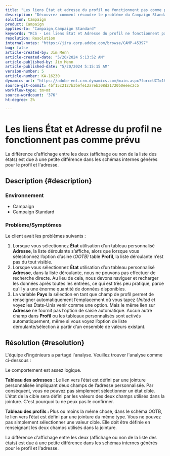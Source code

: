 ```yaml
---
title: "Les liens État et adresse du profil ne fonctionnent pas comme prévu"
description: "Découvrez comment résoudre le problème du Campaign Standard en raison duquel la liste déroulante n’est pas visible lors de la sélection de l’option État à l’aide de l’adresse de table personnalisée."
solution: Campaign
product: Campaign
applies-to: "Campaign,Campaign Standard"
keywords: "KCS - Les liens État et Adresse du profil ne fonctionnent pas comme prévu"
resolution: Resolution
internal-notes: "https://jira.corp.adobe.com/browse/CAMP-45397"
bug: false
article-created-by: Jim Menn
article-created-date: "5/20/2024 5:13:52 AM"
article-published-by: Jim Menn
article-published-date: "5/20/2024 5:15:15 AM"
version-number: 5
article-number: KA-16230
dynamics-url: "https://adobe-ent.crm.dynamics.com/main.aspx?forceUCI=1&pagetype=entityrecord&etn=knowledgearticle&id=7cbb54ba-6716-ef11-9f8a-6045bd006268"
source-git-commit: 4bf15c2127b3befe12a7eb308d21720b0eeec2c5
workflow-type: tm+mt
source-wordcount: '376'
ht-degree: 2%

---
```


# Les liens État et Adresse du profil ne fonctionnent pas comme prévu


La différence d&#39;affichage entre les deux (affichage ou non de la liste des états) est due à une petite différence dans les schémas internes générés pour le profil et l&#39;adresse.

## Description {#description}


### <b>Environnement</b>

- Campaign
- Campaign Standard


### <b>Problème/Symptômes</b>

Le client avait les problèmes suivants :

1. Lorsque vous sélectionnez <b>État</b> utilisation d’un tableau personnalisé <b>Adresse</b>, la liste déroulante s’affiche, alors que lorsque vous sélectionnez l’option d’usine (*OOTB)* table <b>Profil</b>, la liste déroulante n’est pas du tout visible.
2. Lorsque vous sélectionnez <b>État</b> utilisation d’un tableau personnalisé <b>Adresse</b>, dans la liste déroulante, nous ne pouvons pas effectuer de recherche directe. Au lieu de cela, nous devons naviguer et recharger les données après toutes les entrées, ce qui est très peu pratique, parce qu&#39;il y a une énorme quantité de données disponibles.
3. La variable <b>Pays</b> la sélection en tant que champ de profil permet de renseigner automatiquement l’emplacement où vous tapez *United* et voyez les États-Unis venir comme une option. Mais le même lien sur <b>Adresse</b> ne fournit pas l’option de saisie automatique. Aucun autre champ dans <b>Profil</b> ou les tableaux personnalisés sont activés automatiquement, même si vous voyez l’option de liste déroulante/sélection à partir d’un ensemble de valeurs existant.



## Résolution {#resolution}


L&#39;équipe d&#39;ingénieurs a partagé l&#39;analyse. Veuillez trouver l&#39;analyse comme ci-dessous :

Le comportement est assez logique.

<b>Tableau des adresses : </b>Le lien vers l’état est défini par une jointure personnalisée impliquant deux champs de l’adresse personnalisée. Par conséquent, vous ne pouvez pas simplement sélectionner un état cible.
L&#39;état de la cible sera défini par les valeurs des deux champs utilisés dans la jointure. C&#39;est pourquoi tu ne peux pas le confirmer.

<b>Tableau des profils : </b>Plus ou moins la même chose, dans le schéma OOTB, le lien vers l’état est défini par une jointure du même type. Vous ne pouvez pas simplement sélectionner une valeur cible. Elle doit être définie en renseignant les deux champs utilisés dans la jointure.

La différence d&#39;affichage entre les deux (affichage ou non de la liste des états) est due à une petite différence dans les schémas internes générés pour le profil et l&#39;adresse.


